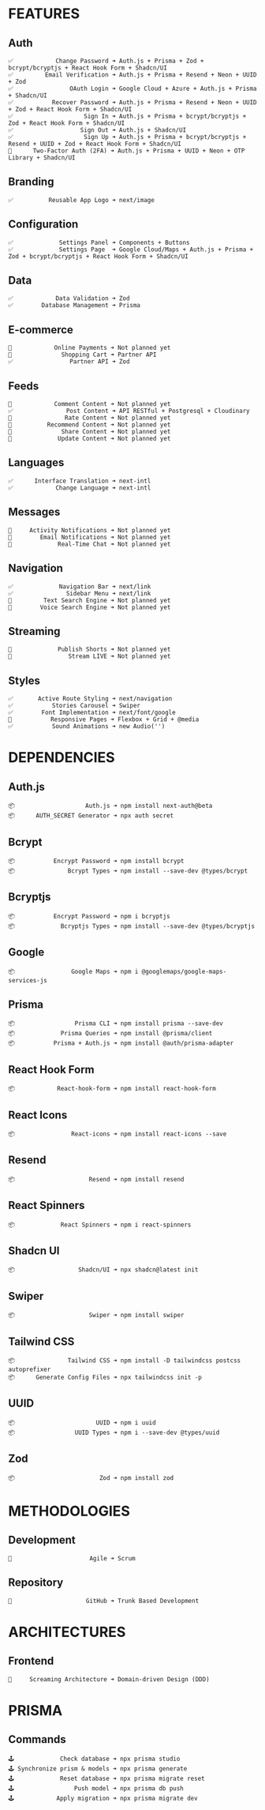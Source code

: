 # FEATURES

  ## Auth

    ✅            Change Password ➜ Auth.js + Prisma + Zod + bcrypt/bcryptjs + React Hook Form + Shadcn/UI
    ✅         Email Verification ➜ Auth.js + Prisma + Resend + Neon + UUID + Zod
    ✅                OAuth Login ➜ Google Cloud + Azure + Auth.js + Prisma + Shadcn/UI
    ✅           Recover Password ➜ Auth.js + Prisma + Resend + Neon + UUID + Zod + React Hook Form + Shadcn/UI
    ✅                    Sign In ➜ Auth.js + Prisma + bcrypt/bcryptjs + Zod + React Hook Form + Shadcn/UI
    ✅                   Sign Out ➜ Auth.js + Shadcn/UI
    ✅                    Sign Up ➜ Auth.js + Prisma + bcrypt/bcryptjs + Resend + UUID + Zod + React Hook Form + Shadcn/UI
    🚧      Two-Factor Auth (2FA) ➜ Auth.js + Prisma + UUID + Neon + OTP Library + Shadcn/UI

  ## Branding

    ✅          Reusable App Logo ➜ next/image

  ## Configuration

    ✅             Settings Panel ➜ Components + Buttons
    ✅             Settings Page  ➜ Google Cloud/Maps + Auth.js + Prisma + Zod + bcrypt/bcryptjs + React Hook Form + Shadcn/UI

  ## Data

    ✅            Data Validation ➜ Zod
    ✅        Database Management ➜ Prisma

  ## E-commerce

    🚧            Online Payments ➜ Not planned yet
    🚧              Shopping Cart ➜ Partner API
    ✅                Partner API ➜ Zod

  ## Feeds

    🚧            Comment Content ➜ Not planned yet
    ✅               Post Content ➜ API RESTful + Postgresql + Cloudinary
    🚧               Rate Content ➜ Not planned yet
    🚧          Recommend Content ➜ Not planned yet
    🚧              Share Content ➜ Not planned yet
    🚧             Update Content ➜ Not planned yet

  ## Languages

    ✅      Interface Translation ➜ next-intl
    ✅            Change Language ➜ next-intl

  ## Messages

    🚧     Activity Notifications ➜ Not planned yet
    🚧        Email Notifications ➜ Not planned yet
    🚧             Real-Time Chat ➜ Not planned yet

  ## Navigation

    ✅             Navigation Bar ➜ next/link
    ✅               Sidebar Menu ➜ next/link
    🚧         Text Search Engine ➜ Not planned yet
    🚧        Voice Search Engine ➜ Not planned yet

  ## Streaming

    🚧             Publish Shorts ➜ Not planned yet
    🚧                Stream LIVE ➜ Not planned yet

  ## Styles

    ✅       Active Route Styling ➜ next/navigation
    ✅           Stories Carousel ➜ Swiper
    ✅        Font Implementation ➜ next/font/google
    🚧           Responsive Pages ➜ Flexbox + Grid + @media
    ✅           Sound Animations ➜ new Audio('')

# DEPENDENCIES

  ## Auth.js

    📦                    Auth.js ➜ npm install next-auth@beta
    📦      AUTH_SECRET Generator ➜ npx auth secret

  ## Bcrypt

    📦           Encrypt Password ➜ npm install bcrypt
    📦               Bcrypt Types ➜ npm install --save-dev @types/bcrypt

  ## Bcryptjs

    📦           Encrypt Password ➜ npm i bcryptjs
    📦             Bcryptjs Types ➜ npm install --save-dev @types/bcryptjs

  ## Google

    📦                Google Maps ➜ npm i @googlemaps/google-maps-services-js

  ## Prisma

    📦                 Prisma CLI ➜ npm install prisma --save-dev
    📦             Prisma Queries ➜ npm install @prisma/client
    📦           Prisma + Auth.js ➜ npm install @auth/prisma-adapter

  ## React Hook Form

    📦            React-hook-form ➜ npm install react-hook-form

  ## React Icons

    📦                React-icons ➜ npm install react-icons --save

  ## Resend

    📦                     Resend ➜ npm install resend

  ## React Spinners

    📦             React Spinners ➜ npm i react-spinners

  ## Shadcn UI

    📦                  Shadcn/UI ➜ npx shadcn@latest init

  ## Swiper

    📦                     Swiper ➜ npm install swiper

  ## Tailwind CSS

    📦               Tailwind CSS ➜ npm install -D tailwindcss postcss autoprefixer
    📦      Generate Config Files ➜ npx tailwindcss init -p

  ## UUID

    📦                       UUID ➜ npm i uuid
    📦                 UUID Types ➜ npm i --save-dev @types/uuid

  ## Zod

    📦                        Zod ➜ npm install zod

# METHODOLOGIES

  ## Development

    🔄                      Agile ➜ Scrum

  ## Repository

    🔄                     GitHub ➜ Trunk Based Development

# ARCHITECTURES

  ## Frontend

    📁     Screaming Architecture ➜ Domain-driven Design (DDD)

# PRISMA

  ## Commands

    🕹️             Check database ➜ npx prisma studio
    🕹️ Synchronize prism & models ➜ npx prisma generate
    🕹️             Reset database ➜ npx prisma migrate reset
    🕹️                 Push model ➜ npx prisma db push
    🕹️            Apply migration ➜ npx prisma migrate dev

